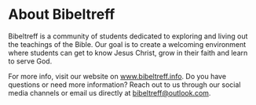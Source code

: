 # About Bibeltreff

Bibeltreff is a community of students dedicated to exploring and living out the teachings of the Bible. Our goal is to create a welcoming environment where students can get to know Jesus Christ, grow in their faith and learn to serve God.

For more info, visit our website on www.bibeltreff.info. Do you have questions or need more information? Reach out to us through our social media channels or email us directly at bibeltreff@outlook.com.


